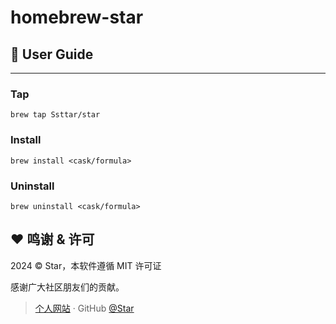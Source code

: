 # homebrew-star

## 🍺 User Guide

---

### Tap

```shell
brew tap Ssttar/star
```

### Install

```shell
brew install <cask/formula>
```

### Uninstall

```shell
brew uninstall <cask/formula>
```

## :heart: 鸣谢 & 许可

2024 © Star，本软件遵循 MIT 许可证

感谢广大社区朋友们的贡献。

> [个人网站](https://ssstttar.com/) · GitHub [@Star](https://github.com/Ssttar/)